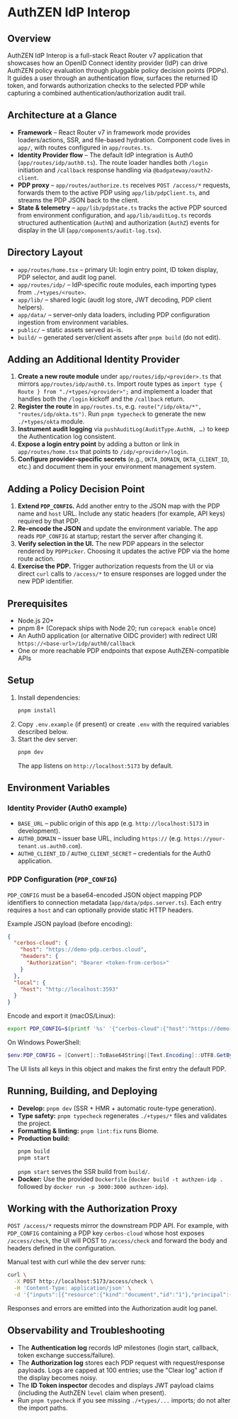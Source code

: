 # AuthZEN IdP Interop

## Overview

AuthZEN IdP Interop is a full-stack React Router v7 application that showcases how an OpenID Connect identity provider (IdP) can drive AuthZEN policy evaluation through pluggable policy decision points (PDPs). It guides a user through an authentication flow, surfaces the returned ID token, and forwards authorization checks to the selected PDP while capturing a combined authentication/authorization audit trail.

## Architecture at a Glance

- **Framework** – React Router v7 in framework mode provides loaders/actions, SSR, and file-based hydration. Component code lives in `app/`, with routes configured in `app/routes.ts`.
- **Identity Provider flow** – The default IdP integration is Auth0 (`app/routes/idp/auth0.ts`). The route loader handles both `/login` initiation and `/callback` response handling via `@badgateway/oauth2-client`.
- **PDP proxy** – `app/routes/authorize.ts` receives `POST /access/*` requests, forwards them to the active PDP using `app/lib/pdpClient.ts`, and streams the PDP JSON back to the client.
- **State & telemetry** – `app/lib/pdpState.ts` tracks the active PDP sourced from environment configuration, and `app/lib/auditLog.ts` records structured authentication (`AuthN`) and authorization (`AuthZ`) events for display in the UI (`app/components/audit-log.tsx`).

## Directory Layout

- `app/routes/home.tsx` – primary UI: login entry point, ID token display, PDP selector, and audit log panel.
- `app/routes/idp/` – IdP-specific route modules, each importing types from `./+types/<route>`.
- `app/lib/` – shared logic (audit log store, JWT decoding, PDP client helpers).
- `app/data/` – server-only data loaders, including PDP configuration ingestion from environment variables.
- `public/` – static assets served as-is.
- `build/` – generated server/client assets after `pnpm build` (do not edit).

## Adding an Additional Identity Provider

1. **Create a new route module** under `app/routes/idp/<provider>.ts` that mirrors `app/routes/idp/auth0.ts`. Import route types as `import type { Route } from "./+types/<provider>";` and implement a loader that handles both the `/login` kickoff and the `/callback` return.
2. **Register the route** in `app/routes.ts`, e.g. `route("/idp/okta/*", "routes/idp/okta.ts")`. Run `pnpm typecheck` to generate the new `./+types/okta` module.
3. **Instrument audit logging** via `pushAuditLog(AuditType.AuthN, …)` to keep the Authentication log consistent.
4. **Expose a login entry point** by adding a button or link in `app/routes/home.tsx` that points to `/idp/<provider>/login`.
5. **Configure provider-specific secrets** (e.g., `OKTA_DOMAIN`, `OKTA_CLIENT_ID`, etc.) and document them in your environment management system.

## Adding a Policy Decision Point

1. **Extend `PDP_CONFIG`.** Add another entry to the JSON map with the PDP name and `host` URL. Include any static headers (for example, API keys) required by that PDP.
2. **Re-encode the JSON** and update the environment variable. The app reads `PDP_CONFIG` at startup; restart the server after changing it.
3. **Verify selection in the UI.** The new PDP appears in the selector rendered by `PDPPicker`. Choosing it updates the active PDP via the home route action.
4. **Exercise the PDP.** Trigger authorization requests from the UI or via direct `curl` calls to `/access/*` to ensure responses are logged under the new PDP identifier.

## Prerequisites

- Node.js 20+
- pnpm 8+ (Corepack ships with Node 20; run `corepack enable` once)
- An Auth0 application (or alternative OIDC provider) with redirect URI `https://<base-url>/idp/auth0/callback`
- One or more reachable PDP endpoints that expose AuthZEN-compatible APIs

## Setup

1. Install dependencies:
   ```bash
   pnpm install
   ```
2. Copy `.env.example` (if present) or create `.env` with the required variables described below.
3. Start the dev server:
   ```bash
   pnpm dev
   ```
   The app listens on `http://localhost:5173` by default.

## Environment Variables

### Identity Provider (Auth0 example)

- `BASE_URL` – public origin of this app (e.g. `http://localhost:5173` in development).
- `AUTH0_DOMAIN` – issuer base URL, including `https://` (e.g. `https://your-tenant.us.auth0.com`).
- `AUTH0_CLIENT_ID` / `AUTH0_CLIENT_SECRET` – credentials for the Auth0 application.

### PDP Configuration (`PDP_CONFIG`)

`PDP_CONFIG` must be a base64-encoded JSON object mapping PDP identifiers to connection metadata (`app/data/pdps.server.ts`). Each entry requires a `host` and can optionally provide static HTTP headers.

Example JSON payload (before encoding):

```json
{
  "cerbos-cloud": {
    "host": "https://demo-pdp.cerbos.cloud",
    "headers": {
      "Authorization": "Bearer <token-from-cerbos>"
    }
  },
  "local": {
    "host": "http://localhost:3593"
  }
}
```

Encode and export it (macOS/Linux):

```bash
export PDP_CONFIG=$(printf '%s' '{"cerbos-cloud":{"host":"https://demo-pdp.cerbos.cloud","headers":{"Authorization":"Bearer <token>"}},"local":{"host":"http://localhost:3593"}}' | base64)
```

On Windows PowerShell:

```powershell
$env:PDP_CONFIG = [Convert]::ToBase64String([Text.Encoding]::UTF8.GetBytes('{"local":{"host":"http://localhost:3593"}}'))
```

The UI lists all keys in this object and makes the first entry the default PDP.

## Running, Building, and Deploying

- **Develop:** `pnpm dev` (SSR + HMR + automatic route-type generation).
- **Type safety:** `pnpm typecheck` regenerates `./+types/*` files and validates the project.
- **Formatting & linting:** `pnpm lint:fix` runs Biome.
- **Production build:**
  ```bash
  pnpm build
  pnpm start
  ```
  `pnpm start` serves the SSR build from `build/`.
- **Docker:** Use the provided `Dockerfile` (`docker build -t authzen-idp .` followed by `docker run -p 3000:3000 authzen-idp`).

## Working with the Authorization Proxy

`POST /access/*` requests mirror the downstream PDP API. For example, with `PDP_CONFIG` containing a PDP key `cerbos-cloud` whose host exposes `/access/check`, the UI will POST to `/access/check` and forward the body and headers defined in the configuration.

Manual test with curl while the dev server runs:

```bash
curl \
  -X POST http://localhost:5173/access/check \
  -H 'Content-Type: application/json' \
  -d '{"inputs":[{"resource":{"kind":"document","id":"1"},"principal":{"id":"demo","roles":["admin"]},"actions":["view"]}]}'
```

Responses and errors are emitted into the Authorization audit log panel.

## Observability and Troubleshooting

- The **Authentication log** records IdP milestones (login start, callback, token exchange success/failure).
- The **Authorization log** stores each PDP request with request/response payloads. Logs are capped at 100 entries; use the "Clear log" action if the display becomes noisy.
- The **ID Token inspector** decodes and displays JWT payload claims (including the AuthZEN `level` claim when present).
- Run `pnpm typecheck` if you see missing `./+types/...` imports; do not alter the import paths.
